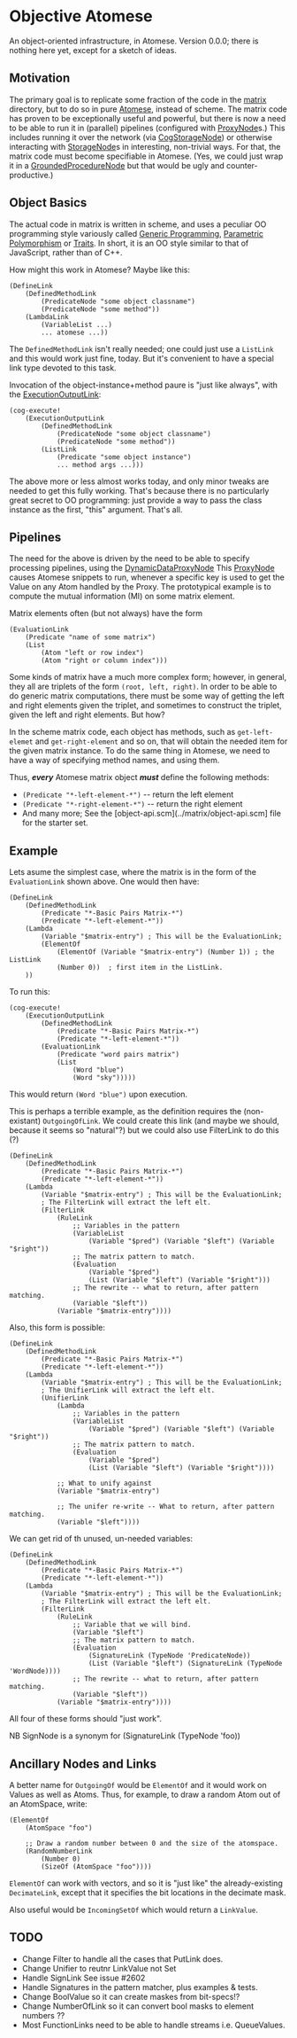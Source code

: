 Objective Atomese
=================
An object-oriented infrastructure, in Atomese.  Version 0.0.0; there is
nothing here yet, except for a sketch of ideas.

Motivation
----------
The primary goal is to replicate some fraction of the code in the
[matrix](../matrix) directory, but to do so in pure
[Atomese](https://wiki.opencog.org/w/Atomese), instead of scheme. The
matrix code has proven to be exceptionally useful and powerful, but there
is now a need to be able to run it in (parallel) pipelines (configured
with [ProxyNode](https://wiki.opencog.org/w/ProxyNode)s.) This includes
running it over the network (via
[CogStorageNode](https://wiki.opencog.org/w/CogStorageNode)) or otherwise
interacting with [StorageNode](https://wiki.opencog.org/w/StorageNode)s
in interesting, non-trivial ways. For that, the matrix code must become
specifiable in Atomese. (Yes, we could just wrap it in a
[GroundedProcedureNode](https://wiki.opencog.org/w/GroundedProcedureNode)
but that would be ugly and counter-productive.)

Object Basics
-------------
The actual code in matrix is written in scheme, and uses a peculiar OO
programming style variously called
[Generic Programming](https://en.wikipedia.org/wiki/Generic_programming),
[Parametric Polymorphism](https://en.wikipedia.org/wiki/Parametric_polymorphism)
or [Traits](https://en.wikipedia.org/wiki/Trait_(computer_programming)).
In short, it is an OO style similar to that of JavaScript, rather than of
C++.


How might this work in Atomese?  Maybe like this:
```
(DefineLink
	(DefinedMethodLink
		(PredicateNode "some object classname")
		(PredicateNode "some method"))
	(LambdaLink
		(VariableList ...)
		... atomese ...))
```
The `DefinedMethodLink` isn't really needed; one could just use a
`ListLink` and this would work just fine, today. But it's convenient to
have a special link type devoted to this task.

Invocation of the object-instance+method paure is "just like always", with
the [ExecutionOutputLink](https://wiki.opencog.org/w/ExecutionOutputLink):
```
(cog-execute!
	(ExecutionOutputLink
		(DefinedMethodLink
			(PredicateNode "some object classname")
			(PredicateNode "some method"))
		(ListLink
			(Predicate "some object instance")
			... method args ...)))
```

The above more or less almost works today, and only minor tweaks are needed
to get this fully working.  That's because there is no particularly great
secret to OO programming: just provide a way to pass the class instance as
the first, "this" argument. That's all.


Pipelines
---------
The need for the above is driven by the need to be able to specify
processing pipelines, using the
[DynamicDataProxyNode](https://wiki.opencog.org/w/DynamicDataProxyNode)
This [ProxyNode](https://wiki.opencog.org/w/ProxyNode) causes Atomese
snippets to run, whenever a specific key is used to get the Value on
any Atom handled by the Proxy. The prototypical example is to compute
the mutual information (MI) on some matrix element.

Matrix elements often (but not always) have the form
```
(EvaluationLink
	(Predicate "name of some matrix")
	(List
		(Atom "left or row index")
		(Atom "right or column index")))
```
Some kinds of matrix have a much more complex form; however, in general,
they all are triplets of the form `(root, left, right)`. In order to be
able to do generic matrix computations, there must be some way of getting
the left and right elements given the triplet, and sometimes to construct
the triplet, given the left and right elements. But how?

In the scheme matrix code, each object has methods, such as
`get-left-elemet` and `get-right-element` and so on, that will obtain the
needed item for the given matrix instance. To do the same thing in Atomese,
we need to have a way of specifying method names, and using them.

Thus, ***every*** Atomese matrix object ***must*** define the following
methods:
* `(Predicate "*-left-element-*")` -- return the left element
* `(Predicate "*-right-element-*")` -- return the right element
* And many more; See the [object-api.scm](../matrix/object-api.scm] file
  for the starter set.

Example
-------
Lets asume the simplest case, where the matrix is in the form of the
`EvaluationLink` shown above. One would then have:

```
(DefineLink
	(DefinedMethodLink
		(Predicate "*-Basic Pairs Matrix-*")
		(Predicate "*-left-element-*"))
	(Lambda
		(Variable "$matrix-entry") ; This will be the EvaluationLink;
		(ElementOf
			(ElementOf (Variable "$matrix-entry") (Number 1)) ; the ListLink
			(Number 0))  ; first item in the ListLink.
	))
```

To run this:
```
(cog-execute!
	(ExecutionOutputLink
		(DefinedMethodLink
			(Predicate "*-Basic Pairs Matrix-*")
			(Predicate "*-left-element-*"))
		(EvaluationLink
			(Predicate "word pairs matrix")
			(List
				(Word "blue")
				(Word "sky")))))
```
This would return `(Word "blue")` upon execution.


This is perhaps a terrible example, as the definition requires the
(non-existant) `OutgoingOfLink`.  We could create this link (and maybe we
should, because it seems so "natural"?) but we could also use FilterLink
to do this (?)

```
(DefineLink
	(DefinedMethodLink
		(Predicate "*-Basic Pairs Matrix-*")
		(Predicate "*-left-element-*"))
	(Lambda
		(Variable "$matrix-entry") ; This will be the EvaluationLink;
		; The FilterLink will extract the left elt.
		(FilterLink
			(RuleLink
				;; Variables in the pattern
				(VariableList
					(Variable "$pred") (Variable "$left") (Variable "$right"))
				;; The matrix pattern to match.
				(Evaluation
					(Variable "$pred")
					(List (Variable "$left") (Variable "$right")))
				;; The rewrite -- what to return, after pattern matching.
				(Variable "$left"))
			(Variable "$matrix-entry"))))
```

Also, this form is possible:
```
(DefineLink
	(DefinedMethodLink
		(Predicate "*-Basic Pairs Matrix-*")
		(Predicate "*-left-element-*"))
	(Lambda
		(Variable "$matrix-entry") ; This will be the EvaluationLink;
		; The UnifierLink will extract the left elt.
		(UnifierLink
			(Lambda
				;; Variables in the pattern
				(VariableList
					(Variable "$pred") (Variable "$left") (Variable "$right"))
				;; The matrix pattern to match.
				(Evaluation
					(Variable "$pred")
					(List (Variable "$left") (Variable "$right"))))

			;; What to unify against
			(Variable "$matrix-entry")

			;; The unifer re-write -- What to return, after pattern matching.
			(Variable "$left"))))
```

We can get rid of th unused, un-needed variables:

```
(DefineLink
	(DefinedMethodLink
		(Predicate "*-Basic Pairs Matrix-*")
		(Predicate "*-left-element-*"))
	(Lambda
		(Variable "$matrix-entry") ; This will be the EvaluationLink;
		; The FilterLink will extract the left elt.
		(FilterLink
			(RuleLink
				;; Variable that we will bind.
				(Variable "$left")
				;; The matrix pattern to match.
				(Evaluation
					(SignatureLink (TypeNode 'PredicateNode))
					(List (Variable "$left") (SignatureLink (TypeNode 'WordNode))))
				;; The rewrite -- what to return, after pattern matching.
				(Variable "$left"))
			(Variable "$matrix-entry"))))
```

All four of these forms should "just work".

NB SignNode is a synonym for (SignatureLink (TypeNode 'foo))


Ancillary Nodes and Links
-------------------------
A better name for `OutgoingOf` would be `ElementOf` and it would work on
Values as well as Atoms.  Thus, for example, to draw a random Atom out of
an AtomSpace, write:
```
(ElementOf
	(AtomSpace "foo")

	;; Draw a random number between 0 and the size of the atomspace.
	(RandomNumberLink
		(Number 0)
		(SizeOf (AtomSpace "foo"))))
```

`ElementOf` can work with vectors, and so it is "just like" the
already-existing `DecimateLink`, except that it specifies the bit locations
in the decimate mask.

Also useful would be `IncomingSetOf` which would return a `LinkValue`.

TODO
----
* Change Filter to handle all the cases that PutLink does.
* Change Unifier to reutnr LinkValue not Set
* Handle SignLink See issue #2602
* Handle Signatures in the pattern matcher, plus examples & tests.
* Change BoolValue so it can create maskes from bit-specs!?
* Change NumberOfLink so it can convert bool masks to element numbers ??
* Most FunctionLinks need to be able to handle streams i.e. QueueValues.
